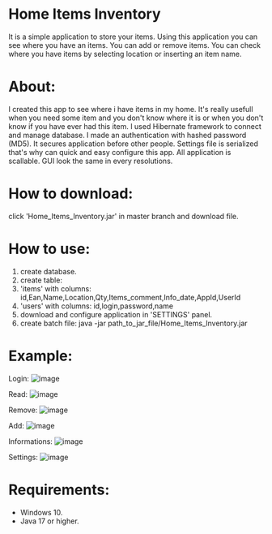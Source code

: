 # Home Items Inventory 
It is a simple application to store your items. Using this application you can see where you have an items. You can add or remove items. You can check where you have items by selecting location or inserting an item name.


# About:
I created this app to see where i have items in my home. It's really usefull when you need some item and you don't know where it is or when you don't know if you have ever had this item. I used Hibernate framework to connect and manage database. I made an authentication with hashed password (MD5). It secures application before other people. Settings file is serialized that's why can quick and easy configure this app. All application is scallable. GUI look the same in every resolutions.

# How to download:
click 'Home_Items_Inventory.jar' in master branch and download file. 

# How to use: 
1. create database.
2. create table:
3. 'items' with columns: id,Ean,Name,Location,Qty,Items_comment,Info_date,AppId,UserId
4. 'users' with columns: id,login,password,name
5. download and configure application in 'SETTINGS' panel.
6. create batch file: java -jar path_to_jar_file/Home_Items_Inventory.jar

# Example:
Login:
![image](https://github.com/user-attachments/assets/2cb56e9b-3c73-4970-ba36-2d17e3bfdcb5)

Read:
![image](https://github.com/user-attachments/assets/4ed84a88-6fdf-4e33-a34a-4e2def2cdd63)

Remove:
![image](https://github.com/user-attachments/assets/8e9d3d29-395f-4e89-8bad-3e2f92d70c92)

Add:
![image](https://github.com/user-attachments/assets/ec8fb0fe-7c8c-41cd-a02e-18708175544f)

Informations:
![image](https://github.com/user-attachments/assets/cc23086c-c06e-41b9-bd17-afb649b8642e)

Settings:
![image](https://github.com/user-attachments/assets/06355ebd-0a75-4e50-9002-183921131842)


# Requirements:
- Windows 10.
- Java 17 or higher.
